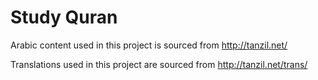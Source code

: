 # Study Quran

Arabic content used in this project is sourced from http://tanzil.net/

Translations used in this project are sourced from http://tanzil.net/trans/
